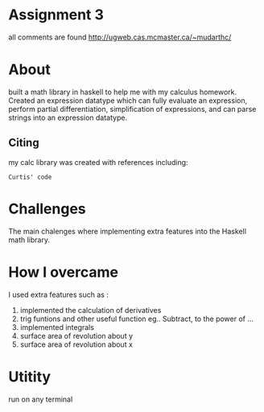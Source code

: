 # Assignment 3

all comments are found
http://ugweb.cas.mcmaster.ca/~mudarthc/

# About

built a math library in haskell to help me with my calculus homework. Created an expression datatype which can fully evaluate an expression, perform partial differentiation, simplification of expressions, and can parse strings into an expression datatype. 
## Citing

my calc library was created with references including:
```
Curtis' code 
```

# Challenges 
The main chalenges where implementing extra features into the Haskell math library. 

# How I overcame
I used extra features such as :

1. implemented the calculation of derivatives 
3. trig funtions and other useful function eg.. Subtract, to the power of ...
2. implemented integrals
3. surface area of revolution about y
4. surface area of revolution about x

# Utitity 
run on any terminal 
